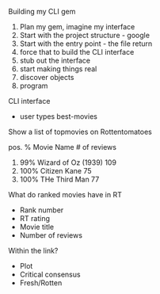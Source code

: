 Building my CLI gem

1. Plan my gem, imagine my interface
2. Start with the project structure - google
3. Start with the entry point - the file return
4. force that to build the CLI interface
5. stub out the interface
6. start making things real
7. discover objects
8. program

CLI interface
- user types best-movies

Show a list of topmovies on Rottentomatoes

pos. % Movie Name         # of reviews
1. 99% Wizard of Oz (1939) 109
2. 100% Citizen Kane 75
3. 100% THe Third Man 77

What do ranked movies have in RT
- Rank number
- RT rating
- Movie title
- Number of reviews

Within the link?
- Plot
- Critical consensus
- Fresh/Rotten
